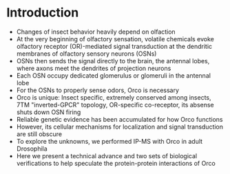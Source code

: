 # Introduction
* Changes of insect behavior heavily depend on olfaction
* At the very beginning of olfactory sensation, volatile chemicals evoke olfactory receptor (OR)-mediated signal transduction at the dendritic membranes of olfactory sensory neurons (OSNs)
* OSNs then sends the signal directly to the brain, the antennal lobes, where axons meet the dendrites of projection neurons
* Each OSN occupy dedicated glomerulus or glomeruli in the antennal lobe
* For the OSNs to properly sense odors, Orco is necessary
* Orco is unique: Insect specific, extremely conserved among insects, 7TM "inverted-GPCR" topology, OR-specific co-receptor, its absense shuts down OSN firing
* Reliable genetic evidence has been accumulated for how Orco functions
* However, its cellular mechanisms for localization and signal transduction are still obscure
* To explore the unknowns, we performed IP-MS with Orco in adult Drosophila
* Here we present a technical advance and two sets of biological verifications to help speculate the protein-protein interactions of Orco


